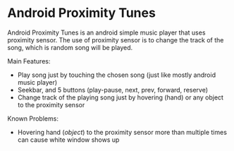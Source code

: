# Android Proximity Tunes

Android Proximity Tunes is an android simple music player that uses proximity sensor. The use of proximity sensor is to change the track of the song, which is random song will be played. 

Main Features:
- Play song just by touching the chosen song (just like mostly android music player) 
- Seekbar, and 5 buttons (play-pause, next, prev, forward, reserve) 
- Change track of the playing song just by hovering (hand) or any object to the proximity sensor

Known Problems: 

- Hovering hand (*object*) to the proximity sensor more than multiple times can cause white window shows up

